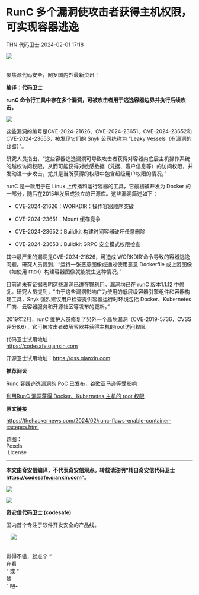 #  RunC 多个漏洞使攻击者获得主机权限，可实现容器逃逸   
THN  代码卫士   2024-02-01 17:18  
  
![](https://mmbiz.qpic.cn/mmbiz_gif/Az5ZsrEic9ot90z9etZLlU7OTaPOdibteeibJMMmbwc29aJlDOmUicibIRoLdcuEQjtHQ2qjVtZBt0M5eVbYoQzlHiaw/640?wx_fmt=gif "")  
  
   
聚焦源代码安全，网罗国内外最新资讯！  
  
**编译：代码卫士**  
  
**runC 命令行工具中存在多个漏洞，可被攻击者用于逃逸容器边界并执行后续攻击。**  
  
![](https://mmbiz.qpic.cn/mmbiz_gif/oBANLWYScMQGEhoXQliaibsbCX8AWBMwIbNqcndK5zkwYuXsG1Nc01IKY86UHfCPukerHibddq3g3VcicJo2C4ibj4g/640?wx_fmt=gif&from=appmsg "")  
  
  
这些漏洞的编号是CVE-2024-21626、CVE-2024-23651、CVE-2024-23652和CVE-2024-23653，被发现它们的 Snyk 公司统称为 “Leaky Vessels（有漏洞的容器）”。  
  
研究人员指出，“这些容器逃逸漏洞可导致攻击者获得对容器内底层主机操作系统的越权访问权限，从而可能获得对敏感数据（凭据、客户信息等）的访问权限，并发动进一步攻击，尤其是当所获得的权限中包含超级用户权限的情况。”  
  
runC 是一款用于在 Linux 上传播和运行容器的工具，它最初被开发为 Docker 的一部分，随后在2015年发展成独立的开源库。这些漏洞简述如下：  
  
- CVE-2024-21626：WORKDIR：操作容器顺序突破  
  
- CVE-2024-23651：Mount 缓存竞争  
  
- CVE-2024-23652：Buildkit 构建时间容器破坏任意删除  
  
- CVE-2024-23653：Buildkit GRPC 安全模式权限检查  
  
  
  
其中最严重的漏洞是CVE-2024-21626，可造成‘WORKDIR’命令导致的容器逃逸问题。研究人员提到，“运行一张恶意图像或通过使用恶意 Dockerfile 或上游图像（如使用 `FROM`）构建容器图像就能发生这种情况。”  
  
目前尚未有证据表明这些漏洞已遭在野利用。漏洞均已在 runC 版本1.1.12 中修复。研究人员提到，“由于这些漏洞影响广为使用的低层级容器引擎组件和容器构建工具，Snyk 强烈建议用户检查提供容器运行时环境包括 Docker、Kubernetes 厂商、云容器服务和开源社区等发布的更新。”  
  
2019年2月，runC 维护人员修复了另外一个高危漏洞（CVE-2019-5736，CVSS评分8.6），它可被攻击者破解容器并获得主机的root访问权限。  
  
  
  
代码卫士试用地址：  
https://codesafe.qianxin.com  
  
开源卫士试用地址：https://oss.qianxin.com  
  
  
  
  
  
  
  
  
  
  
  
  
**推荐阅读**  
  
[Runc 容器逃逸漏洞的 PoC 已发布，谷歌亚马逊等受影响](http://mp.weixin.qq.com/s?__biz=MzI2NTg4OTc5Nw==&mid=2247489240&idx=2&sn=853042033ba53a27c9ca7b6a187c6da9&chksm=ea9727b2dde0aea43c5028c2f3048481a3179fe21e5d118fe584073017a8dfe4b11d3345f8f2&scene=21#wechat_redirect)  
  
  
[利用RunC 漏洞获得 Docker、Kubernetes 主机的 root 权限](http://mp.weixin.qq.com/s?__biz=MzI2NTg4OTc5Nw==&mid=2247489193&idx=1&sn=f33d9f7d496ba793c2f51d8d8c46de1b&chksm=ea9727c3dde0aed537b66842d5698eca80dd20cc9e36f9fcca14b87abadb93d31713f56aa6ac&scene=21#wechat_redirect)  
  
  
  
  
**原文链接**  
  
  
https://thehackernews.com/2024/02/runc-flaws-enable-container-escapes.html  
  
  
题图：  
Pexels  
 License  
  
****  
**本文由奇安信编译，不代表奇安信观点。转载请注明“转自奇安信代码卫士 https://codesafe.qianxin.com”。**  
  
  
  
  
![](https://mmbiz.qpic.cn/mmbiz_jpg/oBANLWYScMSf7nNLWrJL6dkJp7RB8Kl4zxU9ibnQjuvo4VoZ5ic9Q91K3WshWzqEybcroVEOQpgYfx1uYgwJhlFQ/640?wx_fmt=jpeg "")  
  
![](https://mmbiz.qpic.cn/mmbiz_jpg/oBANLWYScMSN5sfviaCuvYQccJZlrr64sRlvcbdWjDic9mPQ8mBBFDCKP6VibiaNE1kDVuoIOiaIVRoTjSsSftGC8gw/640?wx_fmt=jpeg "")  
  
**奇安信代码卫士 (codesafe)**  
  
国内首个专注于软件开发安全的产品线。  
  
   ![](https://mmbiz.qpic.cn/mmbiz_gif/oBANLWYScMQ5iciaeKS21icDIWSVd0M9zEhicFK0rbCJOrgpc09iaH6nvqvsIdckDfxH2K4tu9CvPJgSf7XhGHJwVyQ/640?wx_fmt=gif "")  
  
   
觉得不错，就点个 “  
在看  
” 或 "  
赞  
” 吧~  
  
